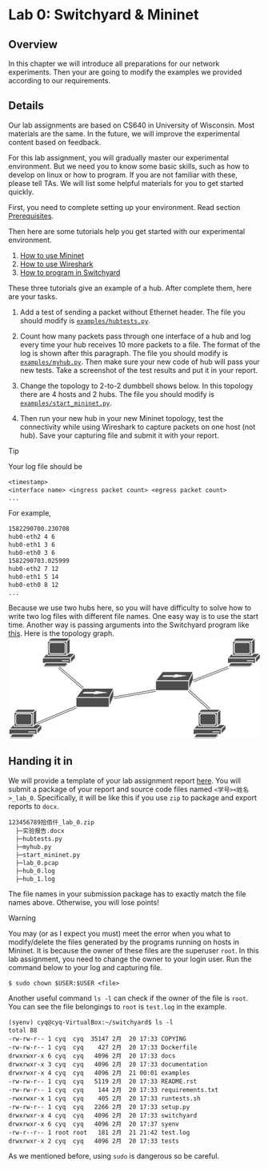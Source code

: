 # Lab 0: Switchyard & Mininet

## Overview

In this chapter we will introduce all preparations for our network experiments. Then your are going to modify the examples we provided according to our requirements.

## Details

Our lab assignments are based on CS640 in University of Wisconsin. Most materials are the same. In the future, we will improve the experimental content based on feedback.

For this lab assignment, you will gradually master our experimental environment. But we need you to know some basic skills, such as how to develop on linux or how to program. If you are not familiar with these, please tell TAs. We will list some helpful materials for you to get started quickly.

First, you need to complete setting up your environment. Read section [Prerequisites](./prerequisites.md).

Then here are some tutorials help you get started with our experimental environment.

1. [How to use Mininet](./mininet.md)
2. [How to use Wireshark](./wireshark.md)
3. [How to program in Switchyard](./switchyard.md)

These three tutorials give an example of a hub. After complete them, here are your tasks.

1. Add a test of sending a packet without Ethernet header. The file you should modify is [`examples/hubtests.py`](https://github.com/shellqiqi/switchyard/blob/master/examples/hubtests.py).

2. Count how many packets pass through one interface of a hub and log every time your hub receives 10 more packets to a file. The format of the log is shown after this paragraph. The file you should modify is [`examples/myhub.py`](https://github.com/shellqiqi/switchyard/blob/master/examples/myhub.py). Then make sure your new code of hub will pass your new tests. Take a screenshot of the test results and put it in your report.

3. Change the topology to 2-to-2 dumbbell shows below. In this topology there are 4 hosts and 2 hubs. The file you should modify is [`examples/start_mininet.py`](https://github.com/shellqiqi/switchyard/blob/master/examples/start_mininet.py).

4. Then run your new hub in your new Mininet topology, test the connectivity while using Wireshark to capture packets on one host (not hub). Save your capturing file and submit it with your report.

> [!TIP]
> Your log file should be
> ```
> <timestamp>
> <interface name> <ingress packet count> <egress packet count>
> ...
> ```
> For example,
> ```
> 1582290700.230708
> hub0-eth2 4 6
> hub0-eth1 3 6
> hub0-eth0 3 6
> 1582290703.025999
> hub0-eth2 7 12
> hub0-eth1 5 14
> hub0-eth0 8 12
> ...
> ```
> Because we use two hubs here, so you will have difficulty to solve how to write two log files with different file names. One easy way is to use the start time. Another way is passing arguments into the Switchyard program like [this](https://jsommers.github.io/switchyard/writing_a_program.html#passing-arguments-into-a-switchyard-program).
> Here is the topology graph.
> ![topology](./assets/topology.svg)

## Handing it in

We will provide a template of your lab assignment report [here](./assets/实验报告模板.docx). You will submit a package of your report and source code files named `<学号><姓名>_lab_0`. Specifically, it will be like this if you use `zip` to package and export reports to `docx`.

```
123456789拾佰仟_lab_0.zip
  ├─实验报告.docx
  ├─hubtests.py
  ├─myhub.py
  ├─start_mininet.py
  ├─lab_0.pcap
  ├─hub_0.log
  ├─hub_1.log
```

The file names in your submission package has to exactly match the file names above. Otherwise, you will lose points!

> [!WARNING]
> You may (or as I expect you must) meet the error when you what to modify/delete the files generated by the programs running on hosts in Mininet. It is because the owner of these files are the superuser `root`. In this lab assignment, you need to change the owner to your login user. Run the command below to your log and capturing file.
> ```
> $ sudo chown $USER:$USER <file>
> ```
> Another useful command `ls -l` can check if the owner of the file is `root`. You can see the file belongings to `root` is `test.log` in the example.
> ```
> (syenv) cyq@cyq-VirtualBox:~/switchyard$ ls -l
> total 88
> -rw-rw-r-- 1 cyq  cyq  35147 2月  20 17:33 COPYING
> -rw-rw-r-- 1 cyq  cyq    427 2月  20 17:33 Dockerfile
> drwxrwxr-x 6 cyq  cyq   4096 2月  20 17:33 docs
> drwxrwxr-x 3 cyq  cyq   4096 2月  20 17:33 documentation
> drwxrwxr-x 4 cyq  cyq   4096 2月  21 00:01 examples
> -rw-rw-r-- 1 cyq  cyq   5119 2月  20 17:33 README.rst
> -rw-rw-r-- 1 cyq  cyq    144 2月  20 17:33 requirements.txt
> -rwxrwxr-x 1 cyq  cyq    405 2月  20 17:33 runtests.sh
> -rw-rw-r-- 1 cyq  cyq   2266 2月  20 17:33 setup.py
> drwxrwxr-x 4 cyq  cyq   4096 2月  20 17:33 switchyard
> drwxrwxr-x 6 cyq  cyq   4096 2月  20 17:37 syenv
> -rw-r--r-- 1 root root   181 2月  21 21:42 test.log
> drwxrwxr-x 2 cyq  cyq   4096 2月  20 17:33 tests
> ```
> As we mentioned before, using `sudo` is dangerous so be careful.
